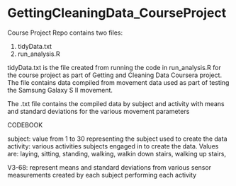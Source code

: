 GettingCleaningData_CourseProject
=================================

Course Project
Repo contains two files:
1) tidyData.txt
2) run_analysis.R

tidyData.txt is the file created from running the code in run_analysis.R for the course project as part of Getting 
and Cleaning Data Coursera project. The file contains data compiled from movement data used as part of testing the
Samsung Galaxy S II movement. 

The .txt file contains the compiled data by subject and activity with means and standard deviations for the various 
movement parameters

CODEBOOK

subject: value from 1 to 30 representing the subject used to create the data
activity: various activities subjects engaged in to create the data. Values are: laying, sitting, standing, walking,
walkin down stairs, walking up stairs, 

V3-68: represent means and standard deviations from various sensor measurements created by each subject performing each
activity
